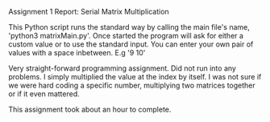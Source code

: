 Assignment 1 Report: Serial Matrix Multiplication

This Python script runs the standard way by calling the main file's name, 'python3 matrixMain.py'.
Once started the program will ask for either a custom value or to use the standard input.
You can enter your own pair of values with a space inbetween. E.g '9 10'

Very straight-forward programming assignment. Did not run into any problems.
I simply multiplied the value at the index by itself.
I was not sure if we were hard coding a specific number, multiplying two matrices together or if it even mattered.

This assignment took about an hour to complete.